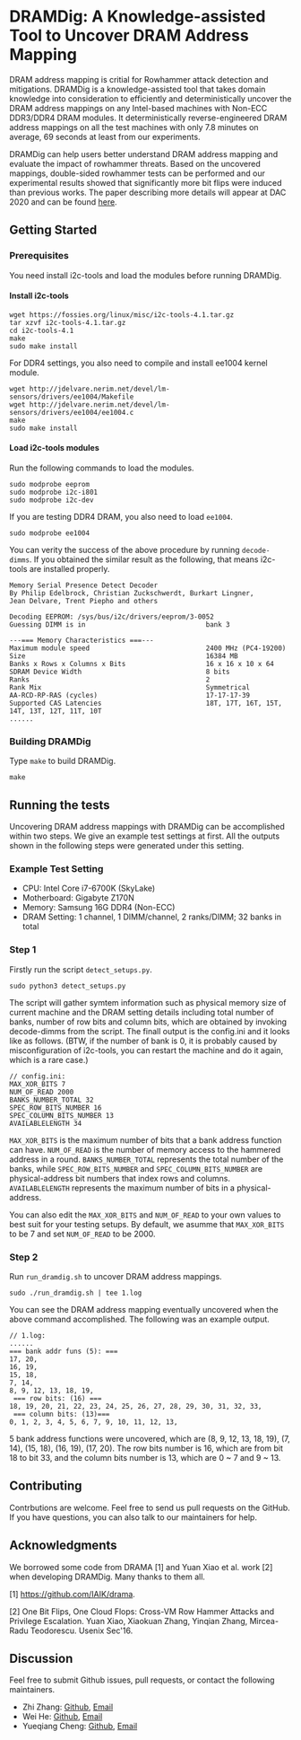 # DRAMDig: A Knowledge-assisted Tool to Uncover DRAM Address Mapping
DRAM address mapping is critial for Rowhammer attack detection and mitigations. DRAMDig is a knowledge-assisted tool that takes domain knowledge into consideration to efficiently and deterministically uncover the DRAM address mappings on any Intel-based machines with Non-ECC DDR3/DDR4 DRAM modules. It deterministically reverse-engineered DRAM address mappings on all the test machines with only 7.8 minutes on average, 69 seconds at least from our experiments.

DRAMDig can help users better understand DRAM address mapping and evaluate the impact of rowhammer threats. Based on the uncovered mappings, double-sided rowhammer tests can be performed and our experimental results showed that significantly more bit flips were induced than previous works. The paper describing more details will appear at DAC 2020 and can be found [here](https://arxiv.org/abs/2004.02354). 

## Getting Started

### Prerequisites 
You need install i2c-tools and load the modules before running DRAMDig.

#### Install i2c-tools
```
wget https://fossies.org/linux/misc/i2c-tools-4.1.tar.gz
tar xzvf i2c-tools-4.1.tar.gz
cd i2c-tools-4.1
make
sudo make install
```

For DDR4 settings, you also need to compile and install ee1004 kernel module.

```
wget http://jdelvare.nerim.net/devel/lm-sensors/drivers/ee1004/Makefile
wget http://jdelvare.nerim.net/devel/lm-sensors/drivers/ee1004/ee1004.c
make 
sudo make install
```

#### Load i2c-tools modules
Run the following commands to load the modules.

```
sudo modprobe eeprom
sudo modprobe i2c-i801
sudo modprobe i2c-dev
```

If you are testing DDR4 DRAM, you also need to load `ee1004`.

```
sudo modprobe ee1004
```

You can verity the success of the above procedure by running `decode-dimms`. If you obtained the similar result as the following, that means i2c-tools are installed properly.

```
Memory Serial Presence Detect Decoder
By Philip Edelbrock, Christian Zuckschwerdt, Burkart Lingner,
Jean Delvare, Trent Piepho and others

Decoding EEPROM: /sys/bus/i2c/drivers/eeprom/3-0052
Guessing DIMM is in                              bank 3

---=== Memory Characteristics ===---
Maximum module speed                             2400 MHz (PC4-19200)
Size                                             16384 MB
Banks x Rows x Columns x Bits                    16 x 16 x 10 x 64
SDRAM Device Width                               8 bits
Ranks                                            2
Rank Mix                                         Symmetrical
AA-RCD-RP-RAS (cycles)                           17-17-17-39
Supported CAS Latencies                          18T, 17T, 16T, 15T, 14T, 13T, 12T, 11T, 10T
......

```

### Building DRAMDig
Type `make` to build DRAMDig.

```
make
```

## Running the tests
Uncovering DRAM address mappings with DRAMDig can be accomplished within two steps. We give an example test settings at first. All the outputs shown in the following steps were generated under this setting.

### Example Test Setting

- CPU: Intel Core i7-6700K (SkyLake)
- Motherboard: Gigabyte Z170N
- Memory: Samsung 16G DDR4 (Non-ECC)
- DRAM Setting: 1 channel, 1 DIMM/channel, 2 ranks/DIMM; 32 banks in total

### Step 1
Firstly run the script `detect_setups.py`.

```
sudo python3 detect_setups.py
```

The script will gather symtem information such as physical memory size of current machine and the DRAM setting details including total number of banks, number of row bits and column bits, which are obtained by invoking decode-dimms from the script. The finall output is the config.ini and it looks like as follows. (BTW, if the number of bank is 0, it is probably caused by misconfiguration of i2c-tools, you can restart the machine and do it again, which is a rare case.)

```
// config.ini:
MAX_XOR_BITS 7
NUM_OF_READ 2000
BANKS_NUMBER_TOTAL 32
SPEC_ROW_BITS_NUMBER 16
SPEC_COLUMN_BITS_NUMBER 13
AVAILABLELENGTH 34
```

`MAX_XOR_BITS` is the maximum number of bits that a bank address function can have. `NUM_OF_READ` is the number of memory access to the hammered address in a round. `BANKS_NUMBER_TOTAL` represents the total number of the banks, while `SPEC_ROW_BITS_NUMBER` and `SPEC_COLUMN_BITS_NUMBER` are physical-address bit numbers that index rows and columns. `AVAILABLELENGTH` represents the maximum number of bits in a physical-address. 

You can also edit the `MAX_XOR_BITS` and `NUM_OF_READ` to your own values to best suit for your testing setups. By default, we asumme that `MAX_XOR_BITS` to be 7 and set `NUM_OF_READ` to be 2000.

### Step 2
Run `run_dramdig.sh` to uncover DRAM address mappings.

```
sudo ./run_dramdig.sh | tee 1.log
```

You can see the DRAM address mapping eventually uncovered when the above command accomplished. The following was an example output.

```
// 1.log:
......
=== bank addr funs (5): ===
17, 20,
16, 19,
15, 18,
7, 14,
8, 9, 12, 13, 18, 19,
 === row bits: (16) ===
18, 19, 20, 21, 22, 23, 24, 25, 26, 27, 28, 29, 30, 31, 32, 33,
 === column bits: (13)===
0, 1, 2, 3, 4, 5, 6, 7, 9, 10, 11, 12, 13,
```

5 bank address functions were uncovered, which are (8, 9, 12, 13, 18, 19), (7, 14), (15, 18), (16, 19), (17, 20). The row bits number is 16, which are from bit 18 to bit 33, and the column bits number is 13, which are 0 ~ 7 and 9 ~ 13.

## Contributing
Contrbutions are welcome. Feel free to send us pull requests on the GitHub. If you have questions, you can also talk to our maintainers for help.

## Acknowledgments
We borrowed some code from DRAMA [1] and Yuan Xiao et al. work [2] when developing DRAMDig. Many thanks to them all.

[1] https://github.com/IAIK/drama.

[2] One Bit Flips, One Cloud Flops: Cross-VM Row Hammer Attacks and Privilege Escalation. Yuan Xiao, Xiaokuan Zhang, Yinqian Zhang, Mircea-Radu Teodorescu. Usenix Sec'16.



## Discussion
Feel free to submit Github issues, pull requests, or contact the following maintainers.

- Zhi Zhang: [Github](https://github.com/henryzhi), [Email](mailto:zhi.zhang@uwa.edu.au)
- Wei He: [Github](https://github.com/Emoth97), [Email](mailto:hewei@iie.ac.cn)
- Yueqiang Cheng: [Github](https://github.com/strongerwill), [Email](mailto:yueqiang.cheng@nio.io)
